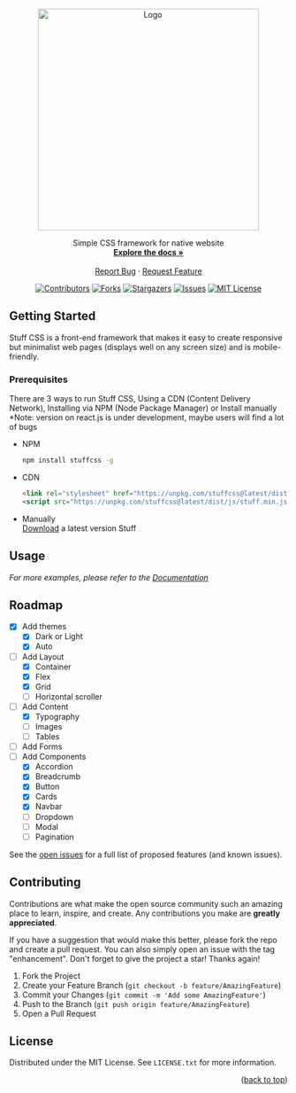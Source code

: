 
<!-- PROJECT LOGO -->
<br />
<div align="center">
  <a href="https://github.com/fajarspace/stuff-css">
    <img src="https://github.com/fajarspace/Stuff-CSS/blob/master/docs/static/img/stuff-transparent.png?raw=true" alt="Logo" width="400">
  </a>
  <!-- <h3 align="center">Stuff CSS</h3> -->
  <p align="center">
    Simple CSS framework for native website
    <br />
    <a href="https://stuffcss.netlify.app"><strong>Explore the docs »</strong></a>
    <br />
    <br />
    <a href="https://github.com/fajarspace/stuff-css/issues">Report Bug</a>
    ·
    <a href="https://github.com/fajarspace/stuff-css/issues">Request Feature</a>
  </p>

[![Contributors][contributors-shield]][contributors-url]
[![Forks][forks-shield]][forks-url]
[![Stargazers][stars-shield]][stars-url]
[![Issues][issues-shield]][issues-url]
[![MIT License][license-shield]][license-url]

</div>

<!-- GETTING STARTED -->
## Getting Started

Stuff CSS is a front-end framework that makes it easy to create responsive but minimalist web pages (displays well on any screen size) and is mobile-friendly.

### Prerequisites

There are 3 ways to run Stuff CSS, Using a CDN (Content Delivery Network), Installing via NPM (Node Package Manager) or Install manually
*Note: version on react.js is under development, maybe users will find a lot of bugs

* NPM
  ```sh
  npm install stuffcss -g
  ```
* CDN
  ```html
  <link rel="stylesheet" href="https://unpkg.com/stuffcss@latest/dist/css/stuff.min.css">
  <script src="https://unpkg.com/stuffcss@latest/dist/js/stuff.min.js"></script>
  ```
* Manually <br>
  [Download](https://stuffcss.netlify.app) a latest version Stuff 

<!-- USAGE EXAMPLES -->
## Usage

_For more examples, please refer to the [Documentation](https://example.com)_

<!-- ROADMAP -->
## Roadmap

- [x] Add themes
    - [x] Dark or Light
    - [x] Auto
- [ ] Add Layout
    - [x] Container
    - [x] Flex
    - [x] Grid
    - [ ] Horizontal scroller
- [ ] Add Content
    - [x] Typography
    - [ ] Images
    - [ ] Tables
- [ ] Add Forms
- [ ] Add Components
    - [x] Accordion
    - [x] Breadcrumb
    - [x] Button
    - [x] Cards
    - [x] Navbar
    - [ ] Dropdown
    - [ ] Modal
    - [ ] Pagination

See the [open issues](https://github.com/fajarspace/stuff-css/issues) for a full list of proposed features (and known issues).



<!-- CONTRIBUTING -->
## Contributing

Contributions are what make the open source community such an amazing place to learn, inspire, and create. Any contributions you make are **greatly appreciated**.

If you have a suggestion that would make this better, please fork the repo and create a pull request. You can also simply open an issue with the tag "enhancement".
Don't forget to give the project a star! Thanks again!

1. Fork the Project
2. Create your Feature Branch (`git checkout -b feature/AmazingFeature`)
3. Commit your Changes (`git commit -m 'Add some AmazingFeature'`)
4. Push to the Branch (`git push origin feature/AmazingFeature`)
5. Open a Pull Request



<!-- LICENSE -->
## License

Distributed under the MIT License. See `LICENSE.txt` for more information.

<p align="right">(<a href="#readme-top">back to top</a>)</p>


<!-- MARKDOWN LINKS & IMAGES -->
<!-- https://www.markdownguide.org/basic-syntax/#reference-style-links -->
[contributors-shield]: https://img.shields.io/github/contributors/fajarspace/stuff-css.svg?style=for-the-badge
[contributors-url]: https://github.com/fajarspace/stuff-css/graphs/contributors
[forks-shield]: https://img.shields.io/github/forks/fajarspace/stuff-css.svg?style=for-the-badge
[forks-url]: https://github.com/fajarspace/stuff-css/network/members
[stars-shield]: https://img.shields.io/github/stars/fajarspace/stuff-css.svg?style=for-the-badge
[stars-url]: https://github.com/fajarspace/stuff-css/stargazers
[issues-shield]: https://img.shields.io/github/issues/fajarspace/stuff-css.svg?style=for-the-badge
[issues-url]: https://github.com/fajarspace/stuff-css/issues
[license-shield]: https://img.shields.io/github/license/fajarspace/stuff-css.svg?style=for-the-badge
[license-url]: https://github.com/fajarspace/stuff-css/blob/master/LICENSE.txt
[linkedin-shield]: https://img.shields.io/badge/-LinkedIn-black.svg?style=for-the-badge&logo=linkedin&colorB=555
[linkedin-url]: https://linkedin.com/in/othneildrew
[product-screenshot]: images/screenshot.png
[Next.js]: https://img.shields.io/badge/next.js-000000?style=for-the-badge&logo=nextdotjs&logoColor=white
[Next-url]: https://nextjs.org/
[React.js]: https://img.shields.io/badge/React-20232A?style=for-the-badge&logo=react&logoColor=61DAFB
[React-url]: https://reactjs.org/
[Vue.js]: https://img.shields.io/badge/Vue.js-35495E?style=for-the-badge&logo=vuedotjs&logoColor=4FC08D
[Vue-url]: https://vuejs.org/
[Angular.io]: https://img.shields.io/badge/Angular-DD0031?style=for-the-badge&logo=angular&logoColor=white
[Angular-url]: https://angular.io/
[Svelte.dev]: https://img.shields.io/badge/Svelte-4A4A55?style=for-the-badge&logo=svelte&logoColor=FF3E00
[Svelte-url]: https://svelte.dev/
[Laravel.com]: https://img.shields.io/badge/Laravel-FF2D20?style=for-the-badge&logo=laravel&logoColor=white
[Laravel-url]: https://laravel.com
[Bootstrap.com]: https://img.shields.io/badge/Bootstrap-563D7C?style=for-the-badge&logo=bootstrap&logoColor=white
[Bootstrap-url]: https://getbootstrap.com
[JQuery.com]: https://img.shields.io/badge/jQuery-0769AD?style=for-the-badge&logo=jquery&logoColor=white
[JQuery-url]: https://jquery.com 
